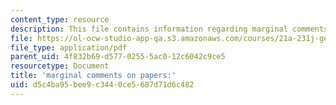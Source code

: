 ```yaml
---
content_type: resource
description: This file contains information regarding marginal comments on papers.
file: https://ol-ocw-studio-app-qa.s3.amazonaws.com/courses/21a-231j-gender-sexuality-and-society-spring-2006/d5c4ba95bee9c3440ce5687d71d6c482_MIT21A_213JS06_cntrl_self.pdf
file_type: application/pdf
parent_uid: 4f832b69-d577-0255-5ac0-12c6042c9ce5
resourcetype: Document
title: 'marginal comments on papers:'
uid: d5c4ba95-bee9-c344-0ce5-687d71d6c482
---
```

